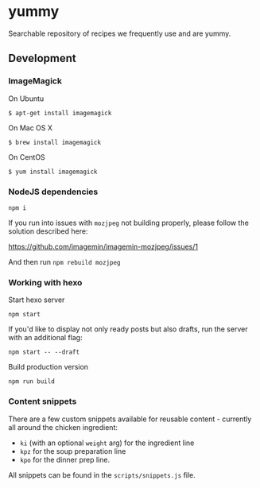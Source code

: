 # yummy
Searchable repository of recipes we frequently use and are yummy.

## Development

### ImageMagick

On Ubuntu

```
$ apt-get install imagemagick
```

On Mac OS X

```
$ brew install imagemagick
```

On CentOS

```
$ yum install imagemagick
```

### NodeJS dependencies

```
npm i
```

If you run into issues with `mozjpeg` not building properly, please follow the solution described here:

https://github.com/imagemin/imagemin-mozjpeg/issues/1

And then run `npm rebuild mozjpeg`


### Working with hexo

Start hexo server
```
npm start
```

If you'd like to display not only ready posts but also drafts, run the server with an additional flag:
```
npm start -- --draft
```

Build production version

```
npm run build
```

### Content snippets

There are a few custom snippets available for reusable content - currently all around the chicken ingredient:
- `ki` (with an optional `weight` arg) for the ingredient line
- `kpz` for the soup preparation line
- `kpo` for the dinner prep line.

All snippets can be found in the `scripts/snippets.js` file.
